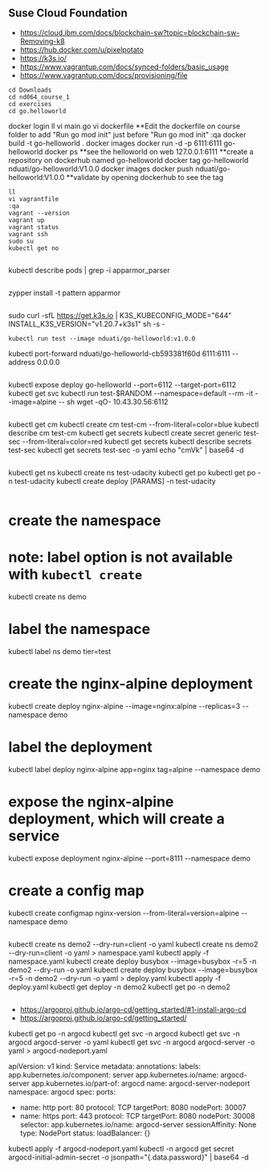 ## Suse Cloud Foundation

* https://cloud.ibm.com/docs/blockchain-sw?topic=blockchain-sw-Removing-k8
* https://hub.docker.com/u/pixelpotato
* https://k3s.io/
* https://www.vagrantup.com/docs/synced-folders/basic_usage
* https://www.vagrantup.com/docs/provisioning/file

````
cd Downloads
cd nd064_course_1
cd exercises
cd go.helloworld

````
docker login
ll
vi main.go
vi dockerfile
**Edit the dockerfile on course folder to add "Run go mod init" just before "Run go mod init"
:qa
docker build -t go-helloworld .
docker images
docker run -d -p 6111:6111 go-helloworld
docker ps
**see the helloworld on web 127.0.0.1:6111
**create a repository on dockerhub named go-helloworld
docker tag go-helloworld nduati/go-helloworld:V1.0.0
docker images
docker push nduati/go-helloworld:V1.0.0
**validate by opening dockerhub to see the tag

````
ll
vi vagrantfile
:qa
vagrant --version
vagrant up
vagrant status
vagrant ssh
sudo su
kubectl get no


````

kubectl describe pods | grep -i apparmor_parser

````

````
zypper install -t pattern apparmor

````

````
sudo curl -sfL https://get.k3s.io | K3S_KUBECONFIG_MODE="644" INSTALL_K3S_VERSION="v1.20.7+k3s1" sh -s -

````
kubectl run test --image nduati/go-helloworld:v1.0.0

````
kubectl port-forward nduati/go-helloworld-cb593381f60d 6111:6111 --address 0.0.0.0

````

````
kubectl expose deploy go-helloworld --port=6112 --target-port=6112
kubectl get svc
kubectl run test-$RANDOM --namespace=default --rm -it --image=alpine -- sh
wget -qO- 10.43.30.56:6112

````

````
kubectl get cm
kubectl create cm test-cm --from-literal=color=blue
kubectl describe cm test-cm
kubectl get secrets
kubectl create secret generic  test-sec --from-literal=color=red
kubectl get secrets
kubectl describe secrets test-sec
kubectl get secrets test-sec -o yaml
echo "cmVk" | base64 -d

````

````
kubectl get ns
kubectl create ns test-udacity
kubectl get po
kubectl get po -n test-udacity
kubectl create deploy [PARAMS] -n test-udacity

````

````
# create the namespace 
# note: label option is not available with `kubectl create`
kubectl create ns demo

# label the namespace
kubectl label ns demo tier=test

# create the nginx-alpine deployment 
kubectl create deploy nginx-alpine --image=nginx:alpine  --replicas=3 --namespace demo

# label the deployment
kubectl label deploy nginx-alpine app=nginx tag=alpine --namespace demo

# expose the nginx-alpine deployment, which will create a service
kubectl expose deployment nginx-alpine --port=8111 --namespace demo

# create a config map
kubectl create configmap nginx-version --from-literal=version=alpine --namespace demo

````

````
kubectl create ns demo2 --dry-run=client -o yaml
kubectl create ns demo2 --dry-run=client -o yaml > namespace.yaml
kubectl apply -f namespace.yaml
kubectl create deploy busybox --image=busybox -r=5 -n demo2 --dry-run -o yaml
kubectl create deploy busybox --image=busybox -r=5 -n demo2 --dry-run -o yaml > deploy.yaml
kubectl apply -f deploy.yaml
kubectl get deploy -n demo2
kubectl get po -n demo2
````

````
* https://argoproj.github.io/argo-cd/getting_started/#1-install-argo-cd
* https://argoproj.github.io/argo-cd/getting_started/

kubectl get po -n argocd
kubectl get svc -n argocd
kubectl get svc -n argocd argocd-server -o yaml
kubectl get svc -n argocd argocd-server -o yaml > argocd-nodeport.yaml

apiVersion: v1
kind: Service
metadata:
  annotations:
  labels:
    app.kubernetes.io/component: server
    app.kubernetes.io/name: argocd-server
    app.kubernetes.io/part-of: argocd
  name: argocd-server-nodeport
  namespace: argocd
spec:
  ports:
  - name: http
    port: 80
    protocol: TCP
    targetPort: 8080
    nodePort: 30007
  - name: https
    port: 443
    protocol: TCP
    targetPort: 8080
    nodePort: 30008
  selector:
    app.kubernetes.io/name: argocd-server
  sessionAffinity: None
  type: NodePort
status:
  loadBalancer: {}

kubectl apply -f argocd-nodeport.yaml
kubectl -n argocd get secret argocd-initial-admin-secret -o jsonpath="{.data.password}" | base64 -d

````
